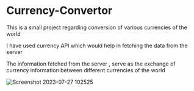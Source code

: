 # Currency-Convertor
This is a small project regarding conversion of various currencies of the world 

I have used currency API which would help in fetching the data from the server 

The information fetched from the server , serve as the exchange of currency information between different currencies of the world 



![Screenshot 2023-07-27 102525](https://github.com/aryat10/Currency-Convertor/assets/107941072/e74878b6-07cd-41a3-a90f-16a3922c9fa3)
